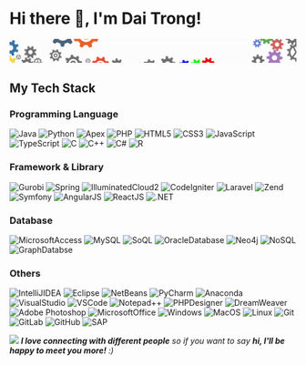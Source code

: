 # Hi there 👋, I'm Dai Trong!
![Header](img/header.gif "Header")

<!--
## A little more about me...
```javascript
const trong = {
  pronouns: "he" | "him",
  skills: ["Web & App development", "Mathematical Programming"],
  tools: {
    Python: ["Django", "Flask"],
    Java: ["Spring MVC", "Hibernate"],
    Apex: ["Illuminated Cloud II"],
    PHP: ["CodeIgniter", "Laravel", "Zend", "Symfony"]
  },
  architecture: ["microservices", "design system pattern"]
}
```
-->

## My Tech Stack
### Programming Language
![Java](https://img.shields.io/badge/Java-ED8B00?style=for-the-badge&logo=java&logoColor=black)
![Python](https://img.shields.io/badge/Python-14354C?style=for-the-badge&logo=python&logoColor=white)
![Apex](https://img.shields.io/badge/Apex-blue?style=for-the-badge&logo=Apex&logoColor=white)
![PHP](https://img.shields.io/badge/PHP-777BB4?style=for-the-badge&logo=php&logoColor=white)
![HTML5](https://img.shields.io/badge/HTML5-E34F26?style=for-the-badge&logo=html5&logoColor=white)
![CSS3](https://img.shields.io/badge/CSS3-1572B6?style=for-the-badge&logo=css3&logoColor=white)
![JavaScript](https://img.shields.io/badge/JavaScript-F7DF1E?style=for-the-badge&logo=javascript&logoColor=black)
![TypeScript](https://img.shields.io/badge/typescript-%23007ACC.svg?style=for-the-badge&logo=typescript&logoColor=white)
![C](https://img.shields.io/badge/C-00599C?style=for-the-badge&logo=c&logoColor=white)
![C++](https://img.shields.io/badge/C%2B%2B-00599C?style=for-the-badge&logo=c%2B%2B&logoColor=white)
![C#](https://img.shields.io/badge/C%23-239120?style=for-the-badge&logo=c-sharp&logoColor=white)
![R](https://img.shields.io/badge/R-blue?style=for-the-badge&logo=r&logoColor=white)

### Framework & Library
![Gurobi](https://img.shields.io/static/v1?style=for-the-badge&message=Gurobi&color=EE3524&logo=Gurobi&logoColor=FFFFFF&label=)
![Spring](http://img.shields.io/badge/-Spring-6DB33F?style=for-the-badge&logo=spring&logoColor=white)
![IlluminatedCloud2](https://img.shields.io/badge/IlluminatedCloudII-9cf?style=for-the-badge&logo=illuminated%cloud&logoColor=white)
![CodeIgniter](https://img.shields.io/badge/Codeigniter-orange?style=for-the-badge&logo=codeigniter&logoColor=white)
![Laravel](https://img.shields.io/static/v1?style=for-the-badge&message=Laravel&color=FF2D20&logo=Laravel&logoColor=FFFFFF&label=)
![Zend](https://img.shields.io/static/v1?style=for-the-badge&message=Zend&color=0679EA&logo=Zend&logoColor=FFFFFF&label=)
![Symfony](https://img.shields.io/badge/symfony-%23000000.svg?style=for-the-badge&logo=symfony&logoColor=white)
![AngularJS](https://img.shields.io/badge/AngularJS-E23237?style=for-the-badge&logo=angularjs&logoColor=white)
![ReactJS](https://img.shields.io/badge/-ReactJs-61DAFB?style=for-the-badge&logo=react&logoColor=white)
![.NET](https://img.shields.io/badge/.NET-5C2D91?style=for-the-badge&logo=.net&logoColor=white)

### Database
![MicrosoftAccess](https://img.shields.io/badge/Microsoft_Access-A4373A?style=for-the-badge&logo=microsoft-access&logoColor=white)
![MySQL](https://img.shields.io/badge/mysql-%2300f.svg?style=for-the-badge&logo=mysql&logoColor=white)
![SoQL](https://img.shields.io/badge/SoQL-success?style=for-the-badge&logo=soql&logoColor=white)
![OracleDatabase](http://img.shields.io/badge/-Oracle-DD0031?style=for-the-badge&logo=oracle)
![Neo4j](https://img.shields.io/badge/Neo4j-brightgreen?style=for-the-badge&logo=neo4j&logoColor=white)
![NoSQL](https://img.shields.io/badge/NoSQL-inactive?style=for-the-badge&logo=nosql&logoColor=white)
![GraphDatabse](https://img.shields.io/badge/GraphDatabse-ff69b4?style=for-the-badge&logo=graphdatabase&logoColor=white)

### Others
![IntelliJIDEA](http://img.shields.io/badge/-IntelliJ%20IDEA-000000?style=for-the-badge&logo=intellij-idea&logoColor=ffffff)
![Eclipse](https://img.shields.io/badge/Eclipse-2C2255?style=for-the-badge&logo=eclipse&logoColor=white)
![NetBeans](https://img.shields.io/badge/Netbeans-9cf?style=for-the-badge&logo=netbeans&logoColor=white)
![PyCharm](https://img.shields.io/badge/PyCharm-000000.svg?style=for-the-badge&logo=PyCharm&logoColor=white)
![Anaconda](https://img.shields.io/badge/Anaconda-success?style=for-the-badge&logo=anaconda&logoColor=white)
![VisualStudio](https://img.shields.io/badge/VisualStudio-blueviolet?style=for-the-badge&logo=visualstudio&logoColor=white)
![VSCode](http://img.shields.io/badge/-VS%20Code-007ACC?style=for-the-badge&logo=visual-studio-code&logoColor=ffffff)
![Notepad++](https://img.shields.io/badge/Notepad++-90E59A.svg?style=for-the-badge&logo=notepad%2B%2B&logoColor=black)
![PHPDesigner](https://img.shields.io/badge/PHPDesigner-informational?style=for-the-badge&logo=phpdesigner&logoColor=white)
![DreamWeaver](https://img.shields.io/badge/Adobe%20Dreamweaver-072401?style=for-the-badge&logo=Adobe%20Dreamweaver&logoColor=34F400)
![Adobe Photoshop](http://img.shields.io/badge/-Abode%20Photoshop-26C9FF?style=for-the-badge&logo=adobe-photoshop&logoColor=ffffff)
![MicrosoftOffice](https://img.shields.io/badge/Microsoft_Office-D83B01?style=for-the-badge&logo=microsoft-office&logoColor=white)
![Windows](https://img.shields.io/badge/Windows-0078D6?style=for-the-badge&logo=windows&logoColor=white)
![MacOS](https://img.shields.io/badge/mac%20os-000000?style=for-the-badge&logo=apple&logoColor=white)
![Linux](https://img.shields.io/badge/Linux-FCC624?style=for-the-badge&logo=linux&logoColor=black)
![Git](https://img.shields.io/badge/-Git-%23F05032?style=for-the-badge&logo=git&logoColor=%23ffffff)
![GitLab](https://img.shields.io/badge/-GitLab-FCA121?style=for-the-badge&logo=gitlab)
![GitHub](https://img.shields.io/badge/-GitHub-181717?style=for-the-badge&logo=github)
![SAP](https://img.shields.io/badge/SAP-0FAAFF?style=for-the-badge&logo=sap&logoColor=white)

<img src="https://media.giphy.com/media/LnQjpWaON8nhr21vNW/giphy.gif" width="60"> <em><b>I love connecting with different people</b> so if you want to say <b>hi, I'll be happy to meet you more!</b> :)</em>

<!--
**daitrongquach/daitrongquach** is a ✨ _special_ ✨ repository because its `README.md` (this file) appears on your GitHub profile.

Here are some ideas to get you started:

- 🔭 I’m currently working on ...
- 🌱 I’m currently learning ...
- 👯 I’m looking to collaborate on ...
- 🤔 I’m looking for help with ...
- 💬 Ask me about ...
- 📫 How to reach me: ...
- 😄 Pronouns: ...
- ⚡ Fun fact: ...
-->
